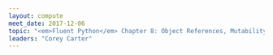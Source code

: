 ```yaml
---
layout: compute
meet_date: 2017-12-06
topic: "<em>Fluent Python</em> Chapter 8: Object References, Mutability, and Recycling"
leaders: "Corey Carter"
---
```


